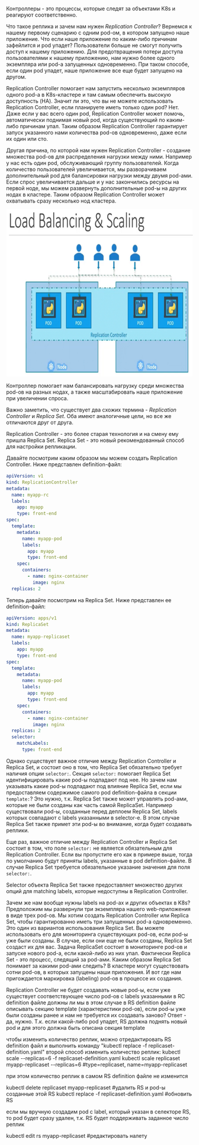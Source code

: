 Контроллеры - это процессы, которые следят за объектами K8s и реагируют соответственно.

Что такое реплика и зачем нам нужен *Replication Controller*? Вернемся к нашему первому сценарию с одним pod-ом, в котором запущено наше приложение. Что если наше приложение по каким-либо причинам зафейлится и pod упадет? Пользователи больше не смогут получить доступ к нашему приложению. Для предотвращения потери доступа пользователями к нашему приложению, нам нужно более одного экземпляра или pod-а запущенных одновременно. При таком способе, если один pod упадет, наше приложение все еще будет запущено на другом.

Replication Controller помогает нам запустить несколько экземпляров одного pod-а в K8s-кластере и там самым обеспечить высокую доступность (HA). Значит ли это, что вы не можете использовать Replication Controller, если планируете иметь только один pod? Нет. Даже если у вас всего один pod, Replication Controller может помочь, автоматически поднимая новый pod, когда существующий по каким-либо причинам упал. Таким образом Replication Controller гарантирует запуск указанного нами количества pod-ов одновременно, даже если их один или сто.

Другая причина, по которой нам нужен Replication Controller - создание множества pod-ов для распределения нагрузки между ними. Например у нас есть один pod, обслуживающий группу пользователей. Когда количество пользователей увеличивается, мы разворачиваем дополнительный pod для балансировки нагрузки между двумя pod-ами. Если спрос увеличивается дальше и у нас закончились ресурсы на первой ноде, мы можем развернуть дополнительные pod-ы на других нодах в кластере. Таким образом Replication Controller может охватывать сразу несколько нод кластера.

<img src="image.png" width="800" height="450"><br>

Контроллер помогает нам балансировать нагрузку среди множества pod-ов на разных нодах, а также масштабировать наше приложение при увеличении спроса.

Важно заметить, что существует два схожих термина - *Replication Controller* и *Replica Set*. Оба имеют аналогичные цели, но все же отличаются друг от друга.

Replication Controller - это более старая технология и на смену ему пришла Replica Set. Replica Set - это новый рекомендованный способ для настройки репликации.

Давайте посмотрим каким образом мы можем создать Replication Controller. Ниже представлен definition-файл:

```yaml
apiVersion: v1
kind: ReplicationController
metadata:
  name: myapp-rc
  labels:
    app: myapp
    type: front-end
spec:
  template:
    metadata:
      name: myapp-pod
      labels:
        app: myapp
        type: front-end
    spec:
      containers:
        - name: nginx-container
          image: nginx
  replicas: 2
```

Теперь давайте посмотрим на Replica Set. Ниже представлен ее definition-файл:

```yaml
apiVersion: apps/v1
kind: ReplicaSet
metadata:
  name: myapp-replicaset
  labels:
    app: myapp
    type: front-end
spec:
  template:
    metadata:
      name: myapp-pod
      labels:
        app: myapp
        type: front-end
    spec:
      containers:
        - name: nginx-container
          image: nginx
  replicas: 2
  selector:
    matchLabels:
      type: front-end
```

Однако существует важное отличие между Replication Controller и Replica Set, и состоит оно в том, что Replica Set обязательно требует наличия опции `selector:`. Секция `selector:` помогает Replica Set идентифицировать какие pod-ы подпадают под нее. Но зачем нам указывать какие pod-ы подпадают под влияние Replica Set, если мы предоставляем содержимое самого pod definition-файла в секции `template:`? Это нужно, т.к. Replica Set также может управлять pod-ами, которые не были созданы как часть самой ReplicaSet. Например существовали pod-ы, созданные перед деплоем Replica Set, labels которых совпадают с labels указанными в selector-е. В этом случае Replica Set также примет эти pod-ы во внимание, когда будет создавать реплики.

Еще раз, важное отличие между Replication Controller и Replica Set состоит в том, что поле `selector:` не является обязательным для Replication Controller. Если вы пропустите его как в примере выше, тогда по умолчанию будут приняты labels, указанные в pod definition-файле. В случае Replica Set требуется обязательное указание значения для поля `selector:`.

Selector объекта Replica Set также предоставляет множество других опций для matching labels, которые недоступны в Replication Controller.

Зачем же нам вообще нужны labels на pod-ах и других объектах в K8s? Предположим мы развернули три экземпляра нашего web-приложения в виде трех pod-ов. Мы хотим создать Replication Controller или Replica Set, чтобы гарантированно иметь три запущенных pod-а одновременно. Это один из вариантов использования Replica Set. Вы можете использовать его для мониторинга существующих pod-ов, если pod-ы уже были созданы. В случае, если они еще не были созданы, Replica Set создаст их для вас. Задача ReplicaSet состоит в мониторинге pod-ов и запуске нового pod-а, если какой-либо из них упал. Фактически Replica Set - это процесс, следящий за pod-ами. Каким образом Replica Set понимает за какими pod-ами следить? В кластере могут существовать сотни pod-ов, в которых запущены наши приложения. И вот где нам пригождается маркировка (labeling) pod-ов в процессе их создания.

Replication Controller не будет создавать новые pod-ы, если уже существует соответствующее число pod-ов с labels указанными в RC definition файле
должны ли мы в этом случае в RS definition файле описывать секцию template (характеристики pod-ов), если pod-ы уже были созданы ранее и нам не требуется их создавать заново? Ответ - да, нужно. Т.к. если какой-либо pod упадет, RS должна поднять новый pod и для этого должна быть описана секция template

чтобы изменить количество реплик, можно отредактировать RS definition файл и выполнить команду "kubectl replace -f replicaset-definition.yaml"
второй способ изменить количество реплик:
kubectl scale --replicas=6 -f replicaset-definition.yaml
kubectl scale replicaset myapp-replicaset --replicas=6   #type=replicaset, name=myapp-replicaset

при этом количество реплик в самом RS definition файле не изменится

kubectl delete replicaset myapp-replicaset   #удалить RS и pod-ы созданные этой RS
kubectl replace -f replicaset-definition.yaml   #обновить RS

если мы вручную создадим pod с label, который указан в селекторе RS, то pod будет сразу удален, т.к. RS будет поддерживать заданное число реплик

kubectl edit rs myapp-replicaset   #редактировать налету